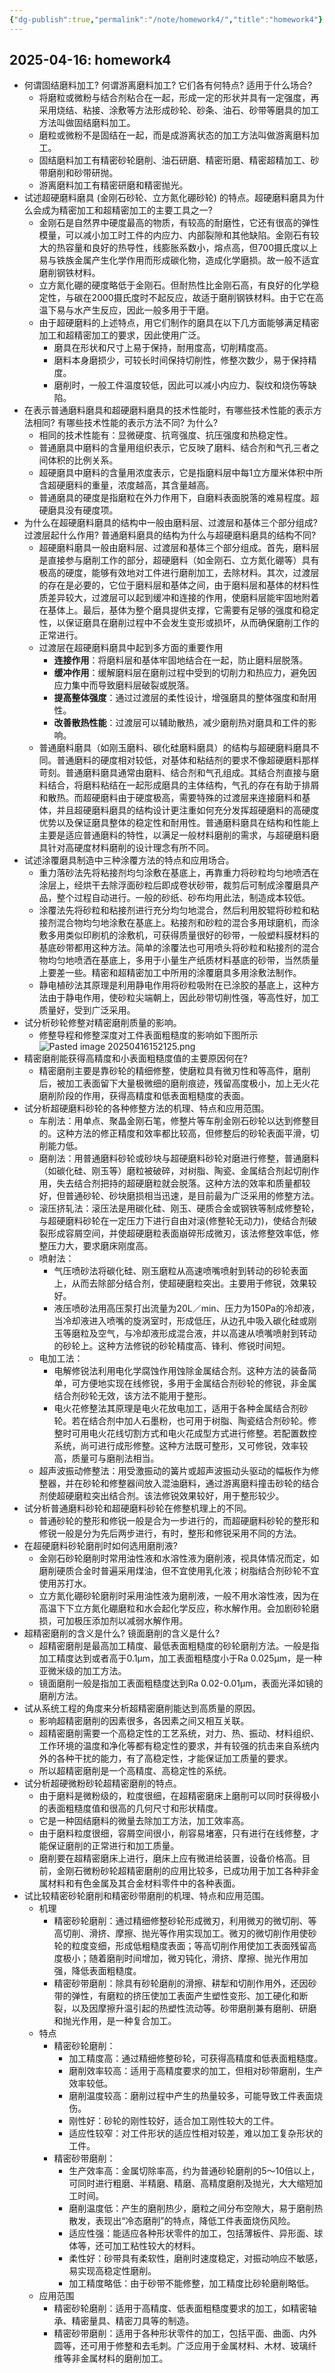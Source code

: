 ```yaml
---
{"dg-publish":true,"permalink":"/note/homework4/","title":"homework4"}
---
```


2025-04-16: homework4
---
- 何谓固结磨料加工? 何谓游离磨料加工? 它们各有何特点? 适用于什么场合? 
	- 将磨粒或微粉与结合剂粘合在一起，形成一定的形状并具有一定强度，再采用烧结、粘接、涂敷等方法形成砂轮、砂条、油石、砂带等磨具的加工方法叫做固结磨料加工。
	- 磨粒或微粉不是固结在一起，而是成游离状态的加工方法叫做游离磨料加工。
	- 固结磨料加工有精密砂轮磨削、油石研磨、精密珩磨、精密超精加工、砂带磨削和砂带研抛。
	- 游离磨料加工有精密研磨和精密抛光。
- 试述超硬磨料磨具 (金刚石砂轮、立方氮化硼砂轮) 的特点。超硬磨料磨具为什么会成为精密加工和超精密加工的主要工具之一?
	- 金刚石是自然界中硬度最高的物质，有较高的耐磨性，它还有很高的弹性模量，可以减小加工时工件的内应力、内部裂隙和其他缺陷。金刚石有较大的热容量和良好的热导性，线膨胀系数小，熔点高，但700摄氏度以上易与铁族金属产生化学作用而形成碳化物，造成化学磨损。故一般不适宜磨削钢铁材料。
	- 立方氮化硼的硬度略低于金刚石。但耐热性比金刚石高，有良好的化学稳定性，与碳在2000摄氏度时不起反应，故适于磨削钢铁材料。由于它在高温下易与水产生反应，因此一般多用于干磨。
	- 由于超硬磨料的上述特点，用它们制作的磨具在以下几方面能够满足精密加工和超精密加工的要求，因此使用广泛。
		- 磨具在形状和尺寸上易于保持，耐用度高，切削精度高。
		- 磨料本身磨损少，可较长时间保持切削性，修整次数少，易于保持精度。
		- 磨削时，一般工件温度较低，因此可以减小内应力、裂纹和烧伤等缺陷。
- 在表示普通磨料磨具和超硬磨料磨具的技术性能时，有哪些技术性能的表示方法相同? 有哪些技术性能的表示方法不同? 为什么?
	- 相同的技术性能有：显微硬度、抗弯强度、抗压强度和热稳定性。
	- 普通磨具中磨料的含量用组织表示，它反映了磨料、结合剂和气孔三者之间体积的比例关系。
	- 超硬磨具中磨料的含量用浓度表示，它是指磨料层中每1立方厘米体积中所含超硬磨料的重量，浓度越高，其含量越高。
	- 普通磨具的硬度是指磨粒在外力作用下，自磨料表面脱落的难易程度。超硬磨具没有硬度项。
- 为什么在超硬磨料磨具的结构中一般由磨料层、过渡层和基体三个部分组成? 过渡层起什么作用? 普通磨料磨具的结构为什么与超硬磨料磨具的结构不同?
	- 超硬磨料磨具一般由磨料层、过渡层和基体三个部分组成。首先，磨料层是直接参与磨削工作的部分，超硬磨料（如金刚石、立方氮化硼等）具有极高的硬度，能够有效地对工件进行磨削加工，去除材料。其次，过渡层的存在是必要的，它位于磨料层和基体之间，由于磨料层和基体的材料性质差异较大，过渡层可以起到缓冲和连接的作用，使磨料层能牢固地附着在基体上。最后，基体为整个磨具提供支撑，它需要有足够的强度和稳定性，以保证磨具在磨削过程中不会发生变形或损坏，从而确保磨削工作的正常进行。
	- 过渡层在超硬磨料磨具中起到多方面的重要作用
		- **连接作用**：将磨料层和基体牢固地结合在一起，防止磨料层脱落。
		- **缓冲作用**：缓解磨料层在磨削过程中受到的切削力和热应力，避免因应力集中而导致磨料层破裂或脱落。
		- **提高整体强度**：通过过渡层的柔性设计，增强磨具的整体强度和耐用性。
		- **改善散热性能**：过渡层可以辅助散热，减少磨削热对磨具和工件的影响。
	- 普通磨料磨具（如刚玉磨料、碳化硅磨料磨具）的结构与超硬磨料磨具不同。普通磨料的硬度相对较低，对基体和粘结剂的要求不像超硬磨料那样苛刻。普通磨料磨具通常由磨料、结合剂和气孔组成。其结合剂直接与磨料结合，将磨料粘结在一起形成磨具的主体结构，气孔的存在有助于排屑和散热。而超硬磨料由于硬度极高，需要特殊的过渡层来连接磨料和基体，并且超硬磨料磨具的结构设计更注重如何充分发挥超硬磨料的高硬度优势以及保证磨具整体的稳定性和耐用性。普通磨料磨具在结构和性能上主要是适应普通磨料的特性，以满足一般材料磨削的需求，与超硬磨料磨具针对高硬度材料磨削的设计理念有所不同。
- 试述涂覆磨具制造中三种涂覆方法的特点和应用场合。
	- 重力落砂法先将粘接剂均匀涂敷在基底上，再靠重力将砂粒均匀地喷洒在涂层上，经烘干去除浮面砂粒后即成卷状砂带，裁剪后可制成涂覆磨具产品，整个过程自动进行。一般的砂纸、砂布均用此法，制造成本较低。
	- 涂覆法先将砂粒和粘接剂进行充分均匀地混合，然后利用胶辊将砂粒和粘接剂混合物均匀地涂敷在基底上。粘接剂和砂粒的混合多用球磨机，而涂敷多用类似印刷机的涂敷机，可获得质量很好的砂带，一般塑料膜材料的基底砂带都用这种方法。简单的涂覆法也可用喷头将砂粒和粘接剂的混合物均匀地喷洒在基底上，多用于小量生产纸质材料基底的砂带，当然质量上要差一些。精密和超精密加工中所用的涂覆磨具多用涂敷法制作。
	- 静电植砂法其原理是利用静电作用将砂粒吸附在已涂胶的基底上，这种方法由于静电作用，使砂粒尖端朝上，因此砂带切削性强，等高性好，加工质量好，受到广泛采用。
- 试分析砂轮修整对精密磨削质量的影响。
	- 修整导程和修整深度对工件表面粗糙度的影响如下图所示![Pasted image 20250416152125.png](/img/user/attachment/Pasted%20image%2020250416152125.png)
- 精密磨削能获得高精度和小表面粗糙度值的主要原因何在?
	- 精密磨削主要是靠砂轮的精细修整，使磨粒具有微刃性和等高件，磨削后，被加工表面留下大量极微细的磨削痕迹，残留高度极小，加上无火花磨削阶段的作用，获得高精度和低表面粗糙度的表面。
- 试分析超硬磨料砂轮的各种修整方法的机理、特点和应用范围。
	- 车削法：用单点、聚晶金刚石笔，修整片等车削金刚石砂轮以达到修整目的。这种方法的修正精度和效率都比较高，但修整后的砂轮表面平滑，切削能力低。
	- 磨削法：用普通磨料砂轮或砂块与超硬磨料砂轮对磨进行修整，普通磨料（如碳化硅、刚玉等）磨粒被破碎，对树脂、陶瓷、金属结合剂起切削作用，失去结合剂把持的超硬磨粒就会脱落。这种方法的效率和质量都较好，但普通砂轮、砂块磨损相当迅速，是目前最为广泛采用的修整方法。
	- 滚压挤轧法：滚压法是用碳化硅、刚玉、硬质合金或钢铁等制成修整轮，与超硬磨料砂轮在一定压力下进行自由对滚(修整轮无动力)，使结合剂破裂形成容屑空间，并使超硬磨粒表面崩碎形成微刃，该法修整效率低，修整压力大，要求磨床刚度高。
	- 喷射法：
		- 气压喷砂法将碳化硅、刚玉磨粒从高速喷嘴喷射到转动的砂轮表面上，从而去除部分结合剂，使超硬磨粒突出。主要用于修锐，效果较好。
		- 液压喷砂法用高压泵打出流量为20L／min、压力为150Pa的冷却液，当冷却液进入喷嘴的旋涡室时，形成低压，从边孔中吸入碳化硅或刚玉等磨粒及空气，与冷却液形成混合液，并以高速从喷嘴喷射到转动的砂轮上。这种方法修锐的砂轮精度高、锋利、修锐时间短。
	- 电加工法：
		- 电解修锐法利用电化学腐蚀作用蚀除金属结合剂。这种方法的装备简单，可方便地实现在线修锐，多用于金属结合剂砂轮的修锐，非金属结合剂砂轮无效，该方法不能用于整形。
		- 电火花修整法其原理是电火花放电加工，适用于各种金属结合剂砂轮。若在结合剂中加人石墨粉，也可用于树脂、陶瓷结合剂砂轮。修整时可用电火花线切割方式和电火花成型方式进行修整。若配置数控系统，尚可进行成形修整。这种方法既可整形，又可修锐，效率较高，质量可与磨削法相当。
	- 超声波振动修整法：用受激振动的簧片或超声波振动头驱动的幅板作为修整器，并在砂轮和修整器间放入混油磨料，通过游离磨料撞击砂轮的结合剂使超硬磨粒突出结合剂。该法修锐效果较好，用于整形较少。
- 试分析普通磨料砂轮和超硬磨料砂轮在修整机理上的不同。
	- 普通砂轮的整形和修锐一般是合为一步进行的，而超硬磨料砂轮的整形和修锐一般是分为先后两步进行，有时，整形和修锐采用不同的方法。
- 在超硬磨料砂轮磨削时如何选用磨削液?
	- 金刚石砂轮磨削时常用油性液和水溶性液为磨削液，视具体情况而定，如磨削硬质合金时普遍采用煤油，但不宜使用乳化液；树脂结合剂砂轮不宜使用苏打水。
	- 立方氮化硼砂轮磨削时采用油性液为磨削液，一般不用水溶性液，因为在高温下下立方氮化硼磨粒和水会起化学反应，称水解作用。会加剧砂轮磨损，可加极压添加剂以减弱水解作用。
- 超精密磨削的含义是什么? 镜面磨削的含义是什么?
	- 超精密磨削是最高加工精度、最低表面粗糙度的砂轮磨削方法。一般是指加工精度达到或者高于0.1μm，加工表面粗糙度小于Ra 0.025μm，是一种亚微米级的加工方法。
	- 镜面磨削一般是指加工表面粗糙度达到Ra 0.02-0.01μm，表面光泽如镜的磨削方法。
- 试从系统工程的角度来分析超精密磨削能达到高质量的原因。
	- 影响超精密磨削的因素很多，各因素之间又相互关联。
	- 超精密磨削需要一个高稳定性的工艺系统，对力、热、振动、材料组织、工作环境的温度和净化等都有稳定性的要求，并有较强的抗击来自系统内外的各种干扰的能力，有了高稳定性，才能保证加工质量的要求。
	- 所以超精密磨削是一个高精度、高稳定性的系统。
- 试分析超硬微粉砂轮超精密磨削的特点。
	- 由于磨料是微粉级的，粒度很细，在超精密磨床上磨削可以同时获得极小的表面粗糙度值和很高的几何尺寸和形状精度。
	- 它是一种固结磨料的微量去除加工方法，加工效率高。
	- 由于磨料粒度很细，容屑空间很小，削容易堵塞，只有进行在线修整，才能保证磨削的正常进行和加工质量。
	- 磨削要在超精密磨床上进行，磨床上应有微进给装置，设备价格高。目前，金刚石微粉砂轮超精密磨削的应用比较多，已成功用于加工各种非金属材料和有色金属及其合金材料零件中的各种表面。
- 试比较精密砂轮磨削和精密砂带磨削的机理、特点和应用范围。
	- 机理
		- 精密砂轮磨削：通过精细修整砂轮形成微刃，利用微刃的微切削、等高切削、滑挤、摩擦、抛光等作用实现加工。微刃的微切削作用使砂轮的粒度变细，形成低粗糙度表面；等高切削作用使加工表面残留高度极小；随着磨削时间增加，微刃钝化，滑挤、摩擦、抛光作用加强，降低表面粗糙度。
		- 精密砂带磨削：除具有砂轮磨削的滑擦、耕犁和切削作用外，还因砂带的弹性，有磨粒的挤压使加工表面产生塑性变形、加工硬化和断裂，以及因摩擦升温引起的热塑性流动等。砂带磨削兼有磨削、研磨和抛光作用，是一种复合加工。
	- 特点
		- 精密砂轮磨削：
			- 加工精度高：通过精细修整砂轮，可获得高精度和低表面粗糙度。
			- 磨削效率较高：适用于高精度要求的加工，但相对砂带磨削，生产效率较低。
			- 磨削温度较高：磨削过程中产生的热量较多，可能导致工件表面烧伤。
			- 刚性好：砂轮的刚性较好，适合加工刚性较大的工件。
			- 适应性较窄：对工件形状的适应性相对较差，难以加工复杂形状的工件。
		- 精密砂带磨削：
			- 生产效率高：金属切除率高，约为普通砂轮磨削的5～10倍以上，可同时进行粗磨、半精磨、精磨、高精度磨削及抛光，大大缩短加工时间。
			- 磨削温度低：产生的磨削热少，磨粒之间分布空隙大，易于磨削热散发，表现出“冷态磨削”的特点，降低工件表面烧伤风险。
			- 适应性强：能适应各种形状零件的加工，包括薄板件、异形面、球体等，还可加工粘性较大的材料。
			- 柔性好：砂带具有柔软性，磨削时速度稳定，对振动响应不敏感，易实现高稳定性磨削。
			- 加工精度略低：由于砂带不能修整，加工精度比砂轮磨削略低。
	- 应用范围
		- 精密砂轮磨削：适用于高精度、低表面粗糙度要求的加工，如精密轴承、精密量具、精密刀具等的制造。
		- 精密砂带磨削：适用于各种形状零件的加工，包括平面、曲面、内外圆等，还可用于修整和去毛刺。广泛应用于金属材料、木材、玻璃纤维等非金属材料的磨削加工。